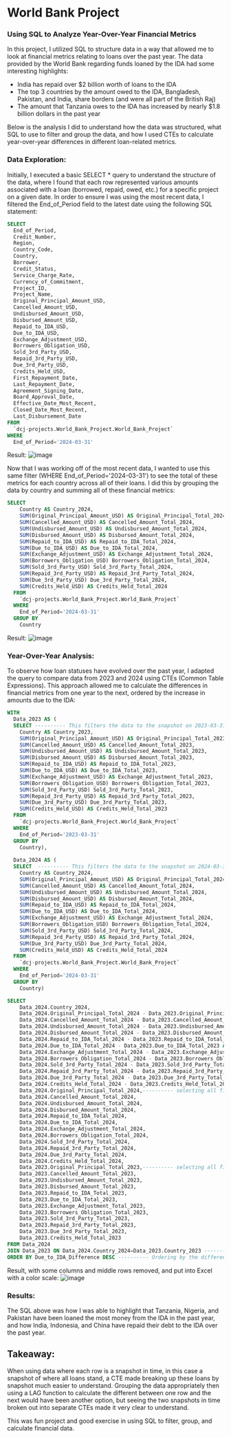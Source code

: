 # World Bank Project


### Using SQL to Analyze Year-Over-Year Financial Metrics 

In this project, I utilized SQL to structure data in a way that allowed me to look at financial metrics relating to loans over the past year. The data provided by the World Bank regarding funds loaned by the IDA had some interesting highlights:
* India has repaid over $2 billion worth of loans to the IDA
* The top 3 countries by the amount owed to the IDA, Bangladesh, Pakistan, and India, share borders (and were all part of the British Raj)
* The amount that Tanzania owes to the IDA has increased by nearly $1.8 billion dollars in the past year

Below is the analysis I did to understand how the data was structured, what SQL to use to filter and group the data, and how I used CTEs to calculate year-over-year differences in different loan-related metrics. 

### Data Exploration:
Initially, I executed a basic SELECT * query to understand the structure of the data, where I found that each row represented various amounts associated with a loan (borrowed, repaid, owed, etc.) for a specific project on a given date. In order to ensure I was using the most recent data, I filtered the End_of_Period field to the latest date using the following SQL statement:

```SQL
SELECT
  End_of_Period,
  Credit_Number,
  Region,
  Country_Code,
  Country,
  Borrower,
  Credit_Status,
  Service_Charge_Rate,
  Currency_of_Commitment,
  Project_ID,
  Project_Name,
  Original_Principal_Amount_USD,
  Cancelled_Amount_USD,
  Undisbursed_Amount_USD,
  Disbursed_Amount_USD,
  Repaid_to_IDA_USD,
  Due_to_IDA_USD,
  Exchange_Adjustment_USD,
  Borrowers_Obligation_USD,
  Sold_3rd_Party_USD,
  Repaid_3rd_Party_USD,
  Due_3rd_Party_USD,
  Credits_Held_USD,
  First_Repayment_Date,
  Last_Repayment_Date,
  Agreement_Signing_Date,
  Board_Approval_Date,
  Effective_Date_Most_Recent,
  Closed_Date_Most_Recent,
  Last_Disbursement_Date
FROM
  `dcj-projects.World_Bank_Project.World_Bank_Project`
WHERE
  End_of_Period='2024-03-31'
```

Result: ![image](https://github.com/dsmilie/dsmilie.github.io/assets/153857210/76adcede-aecd-4375-b93c-bddc3f416784)

Now that I was working off of the most recent data, I wanted to use this same filter (WHERE End_of_Period='2024-03-31') to see the total of these metrics for each country across all of their loans. I did this by grouping the data by country and summing all of these financial metrics:
```SQL
SELECT
    Country AS Country_2024,
    SUM(Original_Principal_Amount_USD) AS Original_Principal_Total_2024,
    SUM(Cancelled_Amount_USD) AS Cancelled_Amount_Total_2024,
    SUM(Undisbursed_Amount_USD) AS Undisbursed_Amount_Total_2024,
    SUM(Disbursed_Amount_USD) AS Disbursed_Amount_Total_2024,
    SUM(Repaid_to_IDA_USD) AS Repaid_to_IDA_Total_2024,
    SUM(Due_to_IDA_USD) AS Due_to_IDA_Total_2024,
    SUM(Exchange_Adjustment_USD) AS Exchange_Adjustment_Total_2024,
    SUM(Borrowers_Obligation_USD) Borrowers_Obligation_Total_2024,
    SUM(Sold_3rd_Party_USD) Sold_3rd_Party_Total_2024,
    SUM(Repaid_3rd_Party_USD) AS Repaid_3rd_Party_Total_2024,
    SUM(Due_3rd_Party_USD) Due_3rd_Party_Total_2024,
    SUM(Credits_Held_USD) AS Credits_Held_Total_2024
  FROM
    `dcj-projects.World_Bank_Project.World_Bank_Project`
  WHERE
    End_of_Period='2024-03-31'
  GROUP BY
    Country
```
Result: ![image](https://github.com/dsmilie/dsmilie.github.io/assets/153857210/2095e59e-97cd-49fd-ab67-4807efd0fb7f)
### Year-Over-Year Analysis:
To observe how loan statuses have evolved over the past year, I adapted the query to compare data from 2023 and 2024 using CTEs (Common Table Expressions). This approach allowed me to calculate the differences in financial metrics from one year to the next, ordered by the increase in amounts due to the IDA:

```SQL
WITH
  Data_2023 AS (
  SELECT ---------- This filters the data to the snapshot on 2023-03-31
    Country AS Country_2023,
    SUM(Original_Principal_Amount_USD) AS Original_Principal_Total_2023,
    SUM(Cancelled_Amount_USD) AS Cancelled_Amount_Total_2023,
    SUM(Undisbursed_Amount_USD) AS Undisbursed_Amount_Total_2023,
    SUM(Disbursed_Amount_USD) AS Disbursed_Amount_Total_2023,
    SUM(Repaid_to_IDA_USD) AS Repaid_to_IDA_Total_2023,
    SUM(Due_to_IDA_USD) AS Due_to_IDA_Total_2023,
    SUM(Exchange_Adjustment_USD) AS Exchange_Adjustment_Total_2023,
    SUM(Borrowers_Obligation_USD) Borrowers_Obligation_Total_2023,
    SUM(Sold_3rd_Party_USD) Sold_3rd_Party_Total_2023,
    SUM(Repaid_3rd_Party_USD) AS Repaid_3rd_Party_Total_2023,
    SUM(Due_3rd_Party_USD) Due_3rd_Party_Total_2023,
    SUM(Credits_Held_USD) AS Credits_Held_Total_2023
  FROM
    `dcj-projects.World_Bank_Project.World_Bank_Project`
  WHERE
    End_of_Period='2023-03-31'
  GROUP BY
    Country),
  
  Data_2024 AS (
  SELECT  ---------- This filters the data to the snapshot on 2024-03-31
    Country AS Country_2024,
    SUM(Original_Principal_Amount_USD) AS Original_Principal_Total_2024,
    SUM(Cancelled_Amount_USD) AS Cancelled_Amount_Total_2024,
    SUM(Undisbursed_Amount_USD) AS Undisbursed_Amount_Total_2024,
    SUM(Disbursed_Amount_USD) AS Disbursed_Amount_Total_2024,
    SUM(Repaid_to_IDA_USD) AS Repaid_to_IDA_Total_2024,
    SUM(Due_to_IDA_USD) AS Due_to_IDA_Total_2024,
    SUM(Exchange_Adjustment_USD) AS Exchange_Adjustment_Total_2024,
    SUM(Borrowers_Obligation_USD) Borrowers_Obligation_Total_2024,
    SUM(Sold_3rd_Party_USD) Sold_3rd_Party_Total_2024,
    SUM(Repaid_3rd_Party_USD) AS Repaid_3rd_Party_Total_2024,
    SUM(Due_3rd_Party_USD) Due_3rd_Party_Total_2024,
    SUM(Credits_Held_USD) AS Credits_Held_Total_2024
  FROM
    `dcj-projects.World_Bank_Project.World_Bank_Project`
  WHERE
    End_of_Period='2024-03-31'
  GROUP BY
    Country)

SELECT 
    Data_2024.Country_2024,
    Data_2024.Original_Principal_Total_2024 - Data_2023.Original_Principal_Total_2023 AS Original_Principal_Difference, ---------- These calculate the difference between 2023 and 2024 data
    Data_2024.Cancelled_Amount_Total_2024 - Data_2023.Cancelled_Amount_Total_2023 AS Cancelled_Amount_Difference,
    Data_2024.Undisbursed_Amount_Total_2024 - Data_2023.Undisbursed_Amount_Total_2023 AS Undisbursed_Amount_Difference,
    Data_2024.Disbursed_Amount_Total_2024 - Data_2023.Disbursed_Amount_Total_2023 AS Disbursed_Amount_Difference,
    Data_2024.Repaid_to_IDA_Total_2024 - Data_2023.Repaid_to_IDA_Total_2023 AS Repaid_to_IDA_Difference,
    Data_2024.Due_to_IDA_Total_2024 - Data_2023.Due_to_IDA_Total_2023 AS Due_to_IDA_Difference,
    Data_2024.Exchange_Adjustment_Total_2024 - Data_2023.Exchange_Adjustment_Total_2023 AS Exchange_Adjustment_Difference,
    Data_2024.Borrowers_Obligation_Total_2024 - Data_2023.Borrowers_Obligation_Total_2023 AS Borrowers_Obligation_Difference,
    Data_2024.Sold_3rd_Party_Total_2024 - Data_2023.Sold_3rd_Party_Total_2023 AS Sold_3rd_Party_Difference,
    Data_2024.Repaid_3rd_Party_Total_2024 - Data_2023.Repaid_3rd_Party_Total_2023 AS Repaid_3rd_Party_Difference,
    Data_2024.Due_3rd_Party_Total_2024 - Data_2023.Due_3rd_Party_Total_2023 AS Due_3rd_Party_Difference,
    Data_2024.Credits_Held_Total_2024 - Data_2023.Credits_Held_Total_2023 AS Credits_Held_Difference,
    Data_2024.Original_Principal_Total_2024,---------- selecting all fields from 2024 data 
    Data_2024.Cancelled_Amount_Total_2024,
    Data_2024.Undisbursed_Amount_Total_2024,
    Data_2024.Disbursed_Amount_Total_2024,
    Data_2024.Repaid_to_IDA_Total_2024,
    Data_2024.Due_to_IDA_Total_2024,
    Data_2024.Exchange_Adjustment_Total_2024,
    Data_2024.Borrowers_Obligation_Total_2024,
    Data_2024.Sold_3rd_Party_Total_2024,
    Data_2024.Repaid_3rd_Party_Total_2024,
    Data_2024.Due_3rd_Party_Total_2024,
    Data_2024.Credits_Held_Total_2024,
    Data_2023.Original_Principal_Total_2023,---------- selecting all fields from 2023 data
    Data_2023.Cancelled_Amount_Total_2023,
    Data_2023.Undisbursed_Amount_Total_2023,
    Data_2023.Disbursed_Amount_Total_2023,
    Data_2023.Repaid_to_IDA_Total_2023,
    Data_2023.Due_to_IDA_Total_2023,
    Data_2023.Exchange_Adjustment_Total_2023,
    Data_2023.Borrowers_Obligation_Total_2023,
    Data_2023.Sold_3rd_Party_Total_2023,
    Data_2023.Repaid_3rd_Party_Total_2023,
    Data_2023.Due_3rd_Party_Total_2023,
    Data_2023.Credits_Held_Total_2023
FROM Data_2024 
JOIN Data_2023 ON Data_2024.Country_2024=Data_2023.Country_2023 ---------- Joining different snapshots in time on country 
ORDER BY Due_to_IDA_Difference DESC ---------- Ordering by the difference in money owed to the IDA from one year to the next
```
Result, with some columns and middle rows removed, and put into Excel with a color scale: ![image](https://github.com/dsmilie/dsmilie.github.io/assets/153857210/b73bbcb5-175b-46ce-bf8e-8bad10ba34ab)


### Results:
The SQL above was how I was able to highlight that  Tanzania, Nigeria, and Pakistan have been loaned the most money from the IDA in the past year, and how  India, Indonesia, and China have repaid their debt to the IDA over the past year. 

## Takeaway:
When using data where each row is a snapshot in time, in this case a snapshot of where all loans stand, a CTE made breaking up these loans by snapshot much easier to understand. Grouping the data appropriately then using a LAG function to calculate the different between one row and the next would have been another option, but seeing the two snapshots in time broken out into separate CTEs made it very clear to understand. 

This was fun project and good exercise in using SQL to filter, group, and calculate financial data. 

